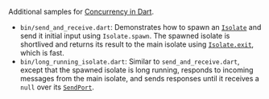 Additional samples for [Concurrency in Dart][concurrency-in-dart].

- `bin/send_and_receive.dart`: Demonstrates how to spawn an [`Isolate`][] and
  send it initial input using `Isolate.spawn`. The spawned isolate is shortlived
  and returns its result to the main isolate using [`Isolate.exit`][], which is
  fast.
- `bin/long_running_isolate.dart`: Similar to `send_and_receive.dart`, except
  that the spawned isolate is long running, responds to incoming messages from
  the main isolate, and sends responses until it receives a `null` over its
  [`SendPort`][].

[concurrency-in-dart]: https://dart.dev/guides/language/concurrency
[`Isolate`]: https://api.dart.dev/stable/dart-isolate/Isolate-class.html
[`Isolate.exit`]: https://api.dart.dev/stable/2.15.0/dart-isolate/Isolate/exit.html
[`SendPort`]: https://api.dart.dev/stable/dart-isolate/SendPort-class.html

